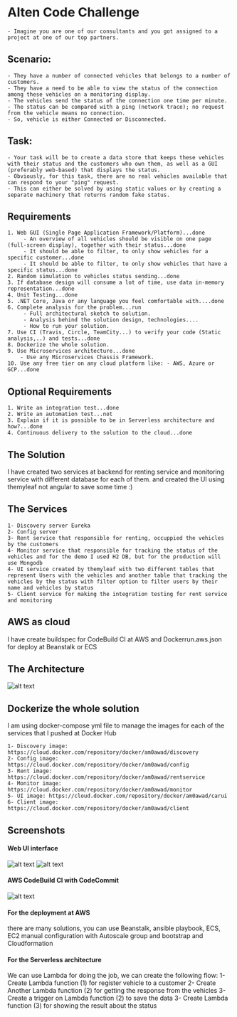 # Alten Code Challenge

	- Imagine you are one of our consultants and you got assigned to a project at one of our top partners.

## Scenario:
	
	- They have a number of connected vehicles that belongs to a number of customers.
	- They have a need to be able to view the status of the connection among these vehicles on a monitoring display.
	- The vehicles send the status of the connection one time per minute.
	- The status can be compared with a ping (network trace); no request from the vehicle means no connection. 
	- So, vehicle is either Connected or Disconnected.

## Task:

	- Your task will be to create a data store that keeps these vehicles with their status and the customers who own them, as well as a GUI (preferably web-based) that displays the status.
	- Obviously, for this task, there are no real vehicles available that can respond to your "ping" request.
	- This can either be solved by using static values or ​​by creating a separate machinery that returns random fake status.

## Requirements

	1. Web GUI (Single Page Application Framework/Platform)...done
		 - An overview of all vehicles should be visible on one page (full-screen display), together with their status...done
		 - It should be able to filter, to only show vehicles for a specific customer...done
		 - It should be able to filter, to only show vehicles that have a specific status...done
	2. Random simulation to vehicles status sending...done
	3. If database design will consume a lot of time, use data in-memory representation...done
	4. Unit Testing...done
	5. .NET Core, Java or any language you feel comfortable with....done
	6. Complete analysis for the problem...run
		 - Full architectural sketch to solution.
		 - Analysis behind the solution design, technologies....
		 - How to run your solution.
	7. Use CI (Travis, Circle, TeamCity...) to verify your code (Static analysis,..) and tests...done
	8. Dockerize the whole solution.
	9. Use Microservices architecture...done
		- Use any Microservices Chassis Framework.
	10. Use any free tier on any cloud platform like: - AWS, Azure or GCP...done

## Optional Requirements

	1. Write an integration test...done
	2. Write an automation test...not
	3. Explain if it is possible to be in Serverless architecture and how?...done
	4. Continuous delivery to the solution to the cloud...done

## The Solution
I have created two services at backend for renting service and monitoring service with different database for each of them.
and created the UI using themyleaf not angular to save some time :)

## The Services

    1- Discovery server Eureka
    2- Config server
    3- Rent service that responsible for renting, occuppied the vehicles by the customers
    4- Monitor service that responsible for tracking the status of the vehicles and for the demo I used H2 DB, but for the production will use Mongodb
    4- UI service created by themyleaf with two different tables that represent Users with the vehicles and another table that tracking the vehicles by the status with filter option to filter users by their name and vehicles by status
    5- Client service for making the integration testing for rent service and monitoring
  
## AWS as cloud
I have create buildspec for CodeBuild CI at AWS and Dockerrun.aws.json for deploy at Beanstalk or ECS

## The Architecture

![alt text](https://github.com/am0awad/assignment/blob/master/images/screen_4.PNG)

## Dockerize the whole solution
I am using docker-compose yml file to manage the images for each of the services that I pushed at Docker Hub

    1- Discovery image: https://cloud.docker.com/repository/docker/am0awad/discovery
    2- Config image: https://cloud.docker.com/repository/docker/am0awad/config
    3- Rent image: https://cloud.docker.com/repository/docker/am0awad/rentservice
    4- Monitor image: https://cloud.docker.com/repository/docker/am0awad/monitor
    5- UI image: https://cloud.docker.com/repository/docker/am0awad/carui
    6- Client image: https://cloud.docker.com/repository/docker/am0awad/client

## Screenshots
#### Web UI interface
![alt text](https://github.com/am0awad/assignment/blob/master/images/screen_1.PNG)
![alt text](https://github.com/am0awad/assignment/blob/master/images/screen_2.PNG)

#### AWS CodeBuild CI with CodeCommit  
![alt text](https://github.com/am0awad/assignment/blob/master/images/screen_3.PNG)


#### For the deployment at AWS
there are many solutions, you can use Beanstalk, ansible playbook, ECS, EC2 manual configuration with Autoscale group and bootstrap and Cloudformation

#### For the Serverless architecture
We can use Lambda for doing the job, we can create the following flow: 1- Create Lambda function (1) for register vehicle to a customer 2- Create Another Lambda function (2) for getting the response from the vehicles 3- Create a trigger on Lambda function (2) to save the data 3- Create Lambda function (3) for showing the result about the status
